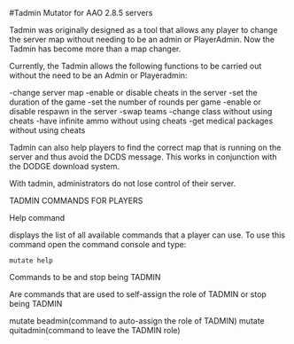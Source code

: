 #Tadmin Mutator for AAO 2.8.5 servers

Tadmin was originally designed as a tool that allows any player to change the server map without needing to be an admin or PlayerAdmin. Now the Tadmin has become more than a map changer.

Currently, the Tadmin allows the following functions to be carried out without the need to be an Admin or Playeradmin:

-change server map
-enable or disable cheats in the server
-set the duration of the game
-set the number of rounds per game
-enable or disable respawn in the server
-swap teams
-change class without using cheats
-have infinite ammo without using cheats
-get medical packages without using cheats

Tadmin can also help players to find the correct map that is running on the server and thus avoid the DCDS message. This works in conjunction with the DODGE download system.

With tadmin, administrators do not lose control of their server.

TADMIN COMMANDS FOR PLAYERS

Help command

displays the list of all available commands that a player can use. To use this command open the command console and type:

	mutate help

Commands to be and stop being TADMIN

Are commands that are used to self-assign the role of TADMIN or stop being TADMIN

mutate beadmin(command to auto-assign the role of TADMIN)
mutate quitadmin(command to leave the TADMIN role)
